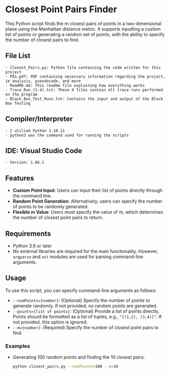 # Closest Point Pairs Finder

This Python script finds the m closest pairs of points in a two-dimensional plane using the Manhattan distance metric. It supports inputting a custom list of points or generating a random set of points, with the ability to specify the number of closest pairs to find.

## File List
    - Closest_Pairs.py: Python file containing the code written for this project
    - PA1.pdf: PDF containing necessary information regarding the project, ie analysis, pseudocode, and more
    - ReadMe.md: This readme file explaining how everything works
    - Trace_Run_(1-4).txt: These 4 files contain all trace runs performed on the program
    - Black_Box_Test_Runs.txt: Contains the input and output of the Black Box Testing

## Compiler/Interpreter
    - I utilied Python 3.10.11
    - python3 was the command used for running the scripts

## IDE: Visual Studio Code
    - Version: 1.86.1

## Features

- **Custom Point Input**: Users can input their list of points directly through the command line.
- **Random Point Generation**: Alternatively, users can specify the number of points to be randomly generated.
- **Flexible m Value**: Users must specify the value of m, which determines the number of closest point pairs to return.

## Requirements

- Python 3.6 or later
- No external libraries are required for the main functionality. However, `argparse` and `ast` modules are used for parsing command-line arguments.

## Usage

To use this script, you can specify command-line arguments as follows:

- `--numPoints={number}`: (Optional) Specify the number of points to generate randomly. If not provided, no random points are generated.
- `--points={list of points}`: (Optional) Provide a list of points directly. Points should be formatted as a list of tuples, e.g., `"[(1,2), (3,4)]"`. If not provided, this option is ignored.
- `--m={number}`: (Required) Specify the number of closest point pairs to find.

### Examples

- Generating 100 random points and finding the 10 closest pairs:

  ```sh
  python closest_pairs.py --numPoints=100 --m=10